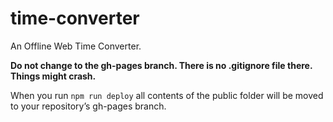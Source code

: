# time-converter

An Offline Web Time Converter.

**Do not change to the gh-pages branch. There is no .gitignore file there.
Things might crash.**

When you run `npm run deploy` all contents of the public folder will be moved to
your repository’s gh-pages branch.